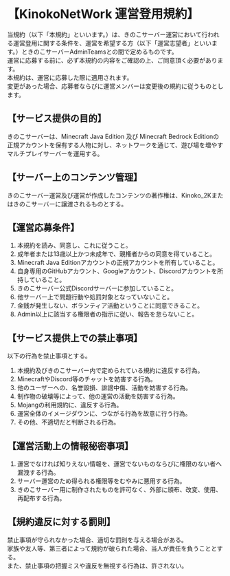 # 【KinokoNetWork 運営登用規約】
当規約（以下「本規約」といいます。）は、きのこサーバー運営において行われる運営登用に関する条件を、運営を希望する方（以下「運営志望者」といいます。）ときのこサーバーAdminTeamsとの間で定めるものです。<br>
運営に応募する前に、必ず本規約の内容をご確認の上、ご同意頂く必要があります。<br>
本規約は、運営に応募した際に適用されます。<br>
変更があった場合、応募者ならびに運営メンバーは変更後の規約に従うものとします。<br>

## 【サービス提供の目的】
きのこサーバーは、Minecraft Java Edition 及び Minecraft Bedrock Editionの正規アカウントを保有する人物に対し、ネットワークを通じて、遊び場を増やすマルチプレイサーバーを運用する。

## 【サーバー上のコンテンツ管理】
きのこサーバー運営及び運営が作成したコンテンツの著作権は、Kinoko_2Kまたはきのこサーバーに譲渡されるものとする。<br>

## 【運営応募条件】
1. 本規約を読み、同意し、これに従うこと。
2. 成年者または13歳以上かつ未成年で、親権者からの同意を得ていること。
3. Minecraft Java Editionアカウントの正規アカウントを所有していること。
4. 自身専用のGitHubアカウント、Googleアカウント、Discordアカウントを所持していること。
5. きのこサーバー公式Discordサーバーに参加していること。
6. 他サーバー上で問題行動や処罰対象となっていないこと。
7. 金銭が発生しない、ボランティア活動ということに同意できること。
8. Admin以上に該当する権限者の指示に従い、報告を怠らないこと。

## 【サービス提供上での禁止事項】
以下の行為を禁止事項とする。

1. 本規約及びきのこサーバー内で定められている規約に違反する行為。
2. MinecraftやDiscord等のチャットを妨害する行為。
3. 他のユーザーへの、名誉毀損、誹謗中傷、活動を妨害する行為。
4. 制作物の破壊等によって、他の運営の活動を妨害する行為。
5. Mojangの利用規約に、違反する行為。
6. 運営全体のイメージダウンに、つながる行為を故意に行う行為。
7. その他、不適切だと判断される行為。
 

## 【運営活動上の情報秘密事項】
1. 運営でなければ知りえない情報を、運営でないものならびに権限のない者へ漏洩する行為。
2. サーバー運営のため得られる権限等をむやみに悪用する行為。
3. きのこサーバー用に制作されたものを許可なく、外部に頒布、改変、使用、再配布する行為。

## 【規約違反に対する罰則】
禁止事項が守られなかった場合、適切な罰則を与える場合がある。<br>
家族や友人等、第三者によって規約が破られた場合、当人が責任を負うこととする。<br>
また、禁止事項の把握ミスや違反を無視する行為は、許されない。<br>

